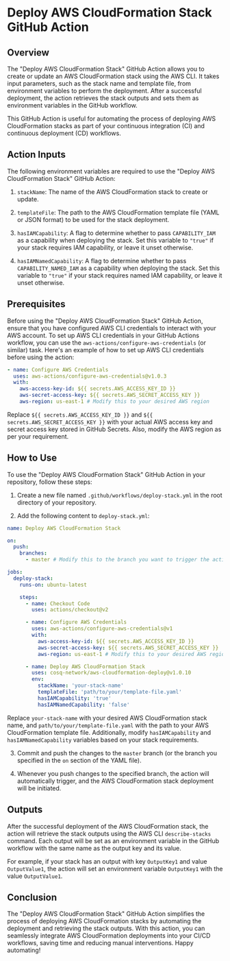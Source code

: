 # Deploy AWS CloudFormation Stack GitHub Action

## Overview

The "Deploy AWS CloudFormation Stack" GitHub Action allows you to create or update an AWS CloudFormation stack using the AWS CLI. It takes input parameters, such as the stack name and template file, from environment variables to perform the deployment. After a successful deployment, the action retrieves the stack outputs and sets them as environment variables in the GitHub workflow.

This GitHub Action is useful for automating the process of deploying AWS CloudFormation stacks as part of your continuous integration (CI) and continuous deployment (CD) workflows.

## Action Inputs

The following environment variables are required to use the "Deploy AWS CloudFormation Stack" GitHub Action:

1. `stackName`: The name of the AWS CloudFormation stack to create or update.

2. `templateFile`: The path to the AWS CloudFormation template file (YAML or JSON format) to be used for the stack deployment.

3. `hasIAMCapability`: A flag to determine whether to pass `CAPABILITY_IAM` as a capability when deploying the stack. Set this variable to `"true"` if your stack requires IAM capability, or leave it unset otherwise.

4. `hasIAMNamedCapability`: A flag to determine whether to pass `CAPABILITY_NAMED_IAM` as a capability when deploying the stack. Set this variable to `"true"` if your stack requires named IAM capability, or leave it unset otherwise.

## Prerequisites

Before using the "Deploy AWS CloudFormation Stack" GitHub Action, ensure that you have configured AWS CLI credentials to interact with your AWS account. To set up AWS CLI credentials in your GitHub Actions workflow, you can use the `aws-actions/configure-aws-credentials` (or similar) task. Here's an example of how to set up AWS CLI credentials before using the action:

```yaml
- name: Configure AWS Credentials
  uses: aws-actions/configure-aws-credentials@v1.0.3
  with:
    aws-access-key-id: ${{ secrets.AWS_ACCESS_KEY_ID }}
    aws-secret-access-key: ${{ secrets.AWS_SECRET_ACCESS_KEY }}
    aws-region: us-east-1 # Modify this to your desired AWS region
```

Replace `${{ secrets.AWS_ACCESS_KEY_ID }}` and `${{ secrets.AWS_SECRET_ACCESS_KEY }}` with your actual AWS access key and secret access key stored in GitHub Secrets. Also, modify the AWS region as per your requirement.

## How to Use

To use the "Deploy AWS CloudFormation Stack" GitHub Action in your repository, follow these steps:

1. Create a new file named `.github/workflows/deploy-stack.yml` in the root directory of your repository.

2. Add the following content to `deploy-stack.yml`:

```yaml
name: Deploy AWS CloudFormation Stack

on:
  push:
    branches:
      - master # Modify this to the branch you want to trigger the action on

jobs:
  deploy-stack:
    runs-on: ubuntu-latest

    steps:
      - name: Checkout Code
        uses: actions/checkout@v2

      - name: Configure AWS Credentials
        uses: aws-actions/configure-aws-credentials@v1
        with:
          aws-access-key-id: ${{ secrets.AWS_ACCESS_KEY_ID }}
          aws-secret-access-key: ${{ secrets.AWS_SECRET_ACCESS_KEY }}
          aws-region: us-east-1 # Modify this to your desired AWS region

      - name: Deploy AWS CloudFormation Stack
        uses: cosq-network/aws-cloudformation-deploy@v1.0.10
        env:
          stackName: 'your-stack-name'
          templateFile: 'path/to/your/template-file.yaml'
          hasIAMCapability: 'true'
          hasIAMNamedCapability: 'false'
```

Replace `your-stack-name` with your desired AWS CloudFormation stack name, and `path/to/your/template-file.yaml` with the path to your AWS CloudFormation template file. Additionally, modify `hasIAMCapability` and `hasIAMNamedCapability` variables based on your stack requirements.

3. Commit and push the changes to the `master` branch (or the branch you specified in the `on` section of the YAML file).

4. Whenever you push changes to the specified branch, the action will automatically trigger, and the AWS CloudFormation stack deployment will be initiated.

## Outputs

After the successful deployment of the AWS CloudFormation stack, the action will retrieve the stack outputs using the AWS CLI `describe-stacks` command. Each output will be set as an environment variable in the GitHub workflow with the same name as the output key and its value.

For example, if your stack has an output with key `OutputKey1` and value `OutputValue1`, the action will set an environment variable `OutputKey1` with the value `OutputValue1`.

## Conclusion

The "Deploy AWS CloudFormation Stack" GitHub Action simplifies the process of deploying AWS CloudFormation stacks by automating the deployment and retrieving the stack outputs. With this action, you can seamlessly integrate AWS CloudFormation deployments into your CI/CD workflows, saving time and reducing manual interventions. Happy automating!
